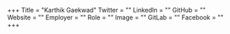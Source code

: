 +++
Title = "Karthik Gaekwad"
Twitter = ""
LinkedIn = ""
GitHub = ""
Website = ""
Employer = ""
Role = ""
Image = ""
GitLab = ""
Facebook = ""
+++
